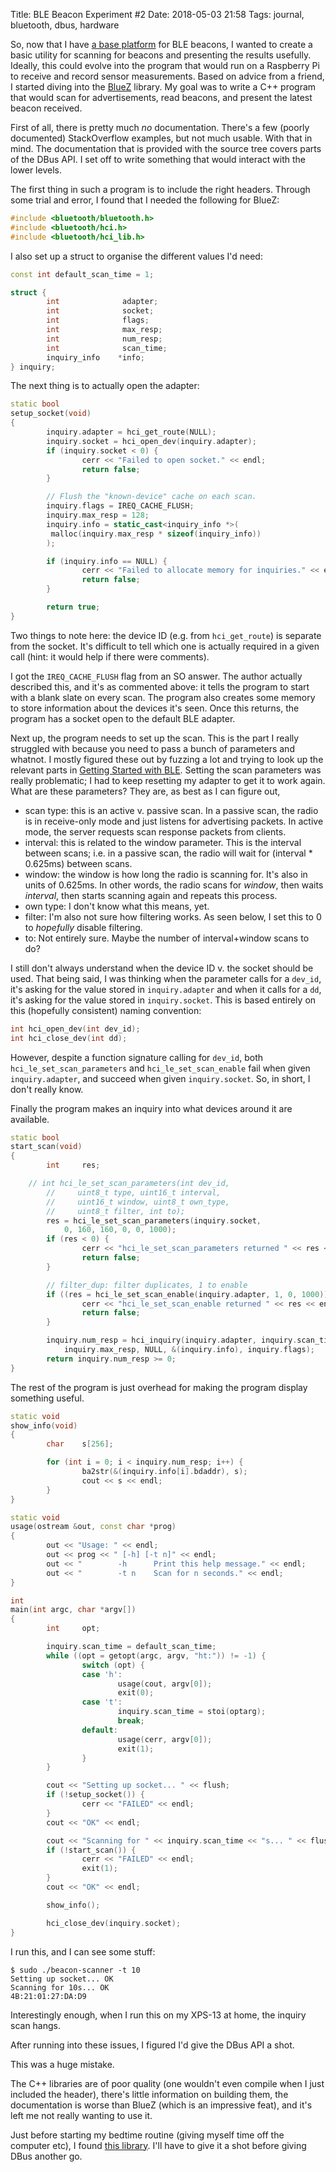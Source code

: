Title: BLE Beacon Experiment #2
Date: 2018-05-03 21:58
Tags: journal, bluetooth, dbus, hardware

So, now that I have [a base platform](/posts/2018/05/02/ble-beacon-experiment-1/)
for BLE beacons, I wanted to create a basic utility for scanning for
beacons and presenting the results usefully. Ideally, this could evolve
into the program that would run on a Raspberry Pi to receive and record
sensor measurements. Based on advice from a friend, I started diving into
the [BlueZ](http://www.bluez.org/) library. My goal was to write a C++
program that would scan for advertisements, read beacons, and present
the latest beacon received.

First of all, there is pretty much *no* documentation. There's a few
(poorly documented) StackOverflow examples, but not much usable. With
that in mind. The documentation that is provided with the source tree
covers parts of the DBus API. I set off to write something that would
interact with the lower levels.

The first thing in such a program is to include the right headers.
Through some trial and error, I found that I needed the following
for BlueZ:

```c++
#include <bluetooth/bluetooth.h>
#include <bluetooth/hci.h>
#include <bluetooth/hci_lib.h>
```

I also set up a struct to organise the different values I'd need:

```c++
const int default_scan_time = 1;

struct {
        int              adapter;
        int              socket;
        int              flags;
        int              max_resp;
        int              num_resp;
        int              scan_time;
        inquiry_info    *info;
} inquiry;
```

The next thing is to actually open the adapter:

```c++
static bool
setup_socket(void)
{
        inquiry.adapter = hci_get_route(NULL);
        inquiry.socket = hci_open_dev(inquiry.adapter);
        if (inquiry.socket < 0) {
                cerr << "Failed to open socket." << endl;
                return false;
        }

        // Flush the "known-device" cache on each scan.
        inquiry.flags = IREQ_CACHE_FLUSH;
        inquiry.max_resp = 128;
        inquiry.info = static_cast<inquiry_info *>(
         malloc(inquiry.max_resp * sizeof(inquiry_info))
        );

        if (inquiry.info == NULL) {
                cerr << "Failed to allocate memory for inquiries." << endl;
                return false;
        }

        return true;
}
```

Two things to note here: the device ID (e.g. from `hci_get_route`) is
separate from the socket. It's difficult to tell which one is actually
required in a given call (hint: it would help if there were comments).

I got the `IREQ_CACHE_FLUSH` flag from an SO answer. The author actually
described this, and it's as commented above: it tells the program to
start with a blank slate on every scan. The program also creates some memory
to store information about the devices it's seen. Once this returns, the
program has a socket open to the default BLE adapter.

Next up, the program needs to set up the scan. This is the part
I really struggled with because you need to pass a bunch of
parameters and whatnot.  I mostly figured these out by fuzzing a
lot and trying to look up the relevant parts in [Getting Started with
BLE](http://shop.oreilly.com/product/0636920033011.do). Setting the scan
parameters was really problematic; I had to keep resetting my adapter
to get it to work again. What are these parameters? They are, as best
as I can figure out,

+ scan type: this is an active v. passive scan. In a passive scan,
  the radio is in receive-only mode and just listens for advertising
  packets. In active mode, the server requests scan response packets
  from clients.
+ interval: this is related to the window parameter. This is the interval
  between scans; i.e. in a passive scan, the radio will wait for
  (interval * 0.625ms) between scans.
+ window: the window is how long the radio is scanning for. It's also
  in units of 0.625ms. In other words, the radio scans for *window*,
  then waits *interval*, then starts scanning again and repeats this
  process.
+ own type: I don't know what this means, yet.
+ filter: I'm also not sure how filtering works. As seen below, I set
  this to 0 to *hopefully* disable filtering.
+ to: Not entirely sure. Maybe the number of interval+window scans to
  do?

I still don't always understand when the device ID v. the socket should be
used. That being said, I was thinking when the parameter calls for a `dev_id`,
it's asking for the value stored in `inquiry.adapter` and when it calls
for a `dd`, it's asking for the value stored in `inquiry.socket`. This
is based entirely on this (hopefully consistent) naming convention:

```c
int hci_open_dev(int dev_id);
int hci_close_dev(int dd);  
```

However, despite a function signature calling for `dev_id`, both
`hci_le_set_scan_parameters` and `hci_le_set_scan_enable` fail when given
`inquiry.adapter`, and succeed when given `inquiry.socket`. So, in short,
I don't really know.

Finally the program makes an inquiry into what devices around it are
available.

```c++
static bool
start_scan(void)
{
        int     res;

	// int hci_le_set_scan_parameters(int dev_id,
        //     uint8_t type, uint16_t interval,
        //     uint16_t window, uint8_t own_type,
        //     uint8_t filter, int to);  
        res = hci_le_set_scan_parameters(inquiry.socket,
            0, 160, 160, 0, 0, 1000);
        if (res < 0) {
                cerr << "hci_le_set_scan_parameters returned " << res << endl;
                return false;
        }

        // filter_dup: filter duplicates, 1 to enable
        if ((res = hci_le_set_scan_enable(inquiry.adapter, 1, 0, 1000)) < 0) {
                cerr << "hci_le_set_scan_enable returned " << res << endl;
                return false;
        }

        inquiry.num_resp = hci_inquiry(inquiry.adapter, inquiry.scan_time,
            inquiry.max_resp, NULL, &(inquiry.info), inquiry.flags);
        return inquiry.num_resp >= 0;
}
```

The rest of the program is just overhead for making the program
display something useful.

```c++
static void
show_info(void)
{
        char    s[256];

        for (int i = 0; i < inquiry.num_resp; i++) {
                ba2str(&(inquiry.info[i].bdaddr), s);
                cout << s << endl;
        }
}

static void
usage(ostream &out, const char *prog)
{
        out << "Usage: " << endl;
        out << prog << " [-h] [-t n]" << endl;
        out << "        -h      Print this help message." << endl;
        out << "        -t n    Scan for n seconds." << endl;
}

int
main(int argc, char *argv[])
{
        int     opt;

        inquiry.scan_time = default_scan_time;
        while ((opt = getopt(argc, argv, "ht:")) != -1) {
                switch (opt) {
                case 'h':
                        usage(cout, argv[0]);
                        exit(0);
                case 't':
                        inquiry.scan_time = stoi(optarg);
                        break;
                default:
                        usage(cerr, argv[0]);
                        exit(1);
                }
        }

        cout << "Setting up socket... " << flush;
        if (!setup_socket()) {
                cerr << "FAILED" << endl;
        }
        cout << "OK" << endl;

        cout << "Scanning for " << inquiry.scan_time << "s... " << flush;
        if (!start_scan()) {
                cerr << "FAILED" << endl;
                exit(1);
        }
        cout << "OK" << endl;

        show_info();

        hci_close_dev(inquiry.socket);
}
```

I run this, and I can see some stuff:

```
$ sudo ./beacon-scanner -t 10
Setting up socket... OK
Scanning for 10s... OK
4B:21:01:27:DA:D9
```

Interestingly enough, when I run this on my XPS-13 at home, the inquiry
scan hangs.

After running into these issues, I figured I'd give the DBus API a shot.

This was a huge mistake.

The C++ libraries are of poor quality (one wouldn't even compile when I
just included the header), there's little information on building them,
the documentation is worse than BlueZ (which is an impressive feat),
and it's left me not really wanting to use it.

Just before starting my bedtime routine (giving
myself time off the computer etc), I found [this
library](https://github.com/edrosten/libblepp). I'll have to give it a
shot before giving DBus another go.
